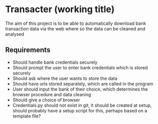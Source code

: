 # Transacter (working title)

The aim of this project is to be able to automatically download bank transaction data via the web where so the data can
be cleaned and analysed

## Requirements

* Should handle bank credentials securely
* Should prompt the user to enter bank credentials which is stored securely
* Should ask where the user wants to store the data
* Should have urls stored separately, which are called in the program
* User should input the bank of their choice, which determines the browser procedure and data cleaning
* Should give a choice of browser
* Credentials.py should not exist in git, it should be created at setup, should probably have a setup script for this,
perhaps based on a template file?